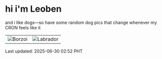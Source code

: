 # hi i'm Leoben

and i like dogs—so have some random dog pics that change whenever my CRON feels like it

|  |  |
|--------|----------|
| ![Borzoi](https://random-dog-vercel.vercel.app/api/random-borzoi?v=1751223142) | ![Labrador](https://random-dog-vercel.vercel.app/api/random-labrador?v=1751223142) |

Last updated: 2025-06-30 02:52 PHT
